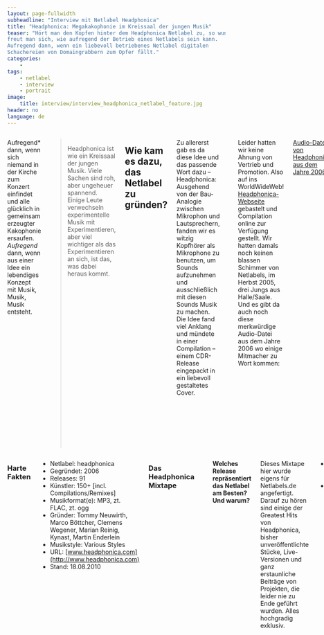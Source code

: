 ```yaml
---
layout: page-fullwidth
subheadline: "Interview mit Netlabel Headphonica"
title: "Headphonica: Megakakophonie im Kreissaal der jungen Musik"
teaser: "Hört man den Köpfen hinter dem Headphonica Netlabel zu, so wundert und
freut man sich, wie aufregend der Betrieb eines Netlabels sein kann.
Aufregend dann, wenn ein liebevoll betriebenes Netlabel digitalen
Schachereien von Domaingrabbern zum Opfer fällt."
categories:
    - 
tags:
    - netlabel
    - interview
    - portrait
image:
    title: interview/interview_headphonica_netlabel_feature.jpg
header: no
language: de
---
```

<div class="row">
<div class="large-7 columns" markdown="1">

Aufregend* dann, wenn sich niemand in der Kirche zum Konzert
einfindet und alle glücklich in gemeinsam erzeugter Kakophonie ersaufen.
*Aufregend* dann, wenn aus einer Idee ein lebendiges Konzept mit Musik,
Musik, Musik entsteht.

> Headphonica ist wie ein Kreissaal der jungen Musik. Viele Sachen sind
> roh, aber ungeheuer spannend. Einige Leute verwechseln experimentelle
> Musik mit Experimentieren, aber viel wichtiger als das Experimentieren
> an sich, ist das, was dabei heraus kommt.

Wie kam es dazu, das Netlabel zu gründen?
-----------------------------------------

Zu allererst gab es da diese Idee und das passende Wort dazu –
Headphonica: Ausgehend von der Bau-Analogie zwischen Mikrophon und
Lautsprechern, fanden wir es witzig Kopfhörer als Mikrophone zu
benutzen, um Sounds aufzunehmen und ausschließlich mit diesen Sounds
Musik zu machen. Die Idee fand viel Anklang und mündete in einer
Compilation – einem CDR-Release eingepackt in ein liebevoll gestaltetes
Cover.

<img src="{{ site.urlimg }}interview/interview_headphonica__netlabel_bild1.jpg" alt="">

Leider hatten wir keine Ahnung von Vertrieb und Promotion. Also auf ins
WorldWideWeb! [Headphonica-Webseite](http://www.headphonica.com)
gebastelt und Compilation online zur Verfügung gestellt. Wir hatten
damals noch keinen blassen Schimmer von Netlabels, im Herbst 2005, drei
Jungs aus Halle/Saale. Und es gibt da auch noch diese merkwürdige
Audio-Datei aus dem Jahre 2006 wo einige Mitmacher zu Wort kommen:

[Audio-Datei von Headphonica aus dem Jahre
2006](http://headphonica.podspot.de/files/about_headphonica.mp3)

Aber was dann passierte wissen wir nicht mehr. Alles vergessen, leider.


Wer steckt hinter dem Label?
----------------------------

<img src="{{ site.urlimg }}interview/interview_headphonica-logo.gif" alt="">

 Das wären wir:

-   Martin Enderlein, Germanist (Halle)
-   Tommy Neuwirth, Mediengestalter (Weimar)
-   Clemens Wegener, Musikwissenschaftler (Weimar)

Und unsere Grafiker, denen wir an dieser Stelle herzlichen Dank
ausdrücken wollen.

Tommy & Clemens sind darüberhinaus auch selbst musikalisch tätig, u.a.
als thegreattheswindle.



Wie beschreibt Ihr Euren Sound?
-------------------------------

Headphonica veröffentlicht wenig fertige Konsumprodukte. Es geht uns um
das Entdecken. Die Veröffentlichungen sind demnach sehr divergent.
Headphonica ist wie ein Kreissaal der jungen Musik. Viele Sachen sind
roh, aber ungeheuer spannend. Einige Leute verwechseln experimentelle
Musik mit Experimentieren, aber viel wichtiger als das Experimentieren
an sich, ist das, was dabei heraus kommt.

Um aus Experimenten schließlich Musik zu machen braucht man viel
Ausdauer …und Headphonica.

Wodurch hebt sich Euer Netlabel von der Konkurrenz ab?
------------------------------------------------------

Das klingt jetzt vielleicht profan, aber die eigentliche “Konkurrenz”
sind ja nicht andere Netlabels, sondern kommerziell arbeitende Labels,
die übrigens auch wunderschönes Zeugs herausbringen.

In erster Linie unterscheiden wir uns von der kommerziellen
Label-Konkurrenz dadurch, dass wir komplett unter [Creative
Commons](http://creativecommons.org/) Lizenz (hauptsächlich
[BY-NC-SA](http://creativecommons.org/licenses/by-nc-sa/3.0/de/))
veröffentlichen und man die Musik komplett frei, dh. für die Hörer vor
allem kostenfrei herunterladen kann.

Leider bringt das eben auch mit sich, dass wir nur digital
veröffentlichen können, aus Kostengründen sozusagen. Selbst wenn wir
gerne Vinyls und CDs herausbringen würden, ist das durch die
wirtschaftliche Struktur von headphonica so nicht möglich.

<img src="{{ site.urlimg }}interview/interview_headphonica__netlabel_bild3.jpg" alt="">


Von der breiten Masse an Netlabels unterscheiden wir uns vielleicht am
ehesten dadurch, dass wir “auch” elektronische Musik mögen, und nicht
“hauptsächlich”. Nein, mal ganz im Ernst: im Bereich der Netlabels hat
sich in den letzten Jahren ganz viel getan und die früher sehr
auffallend elektronische Färbung von Netaudio verblaßt zusehends, zum
Glück. Dadurch wird Netaudio- und CC-Musik endlich auch für breitere
Hörerschichten interessant, die sonst nicht so elektronisch unterwegs
sind, und das ist gut so.

Andererseits haben die meisten (Net-)labels einen stilistischen Fokus,
und vielleicht unterscheidet uns hierbei am meisten, dass man diesen
Fokus bei uns nicht auf den ersten Blick ausmachen kann. Wir sind da ja
stilistisch nicht so eingeengt, dh. die echten Fans sind schon einiges
von uns gewöhnt :)

Ehm, Moment… dies noch: Wir versuchen schon, die Freiheit, die uns das
unkommerzielle Veröffentlichen ermöglicht, auch auszuschöpfen, dh.
festgefahrene Vorstellungen eines Labels aufzubrechen und tatsächlich
“anders” und “eigenartig” zu sein.

Welche Mission verfolgt Euer Netlabel?
--------------------------------------

<img src="{{ site.urlimg }}interview/interview_headphonica__netlabel_bild2.jpg" alt="">

Naja, schon irgendwie das Echte, Wahre und Zeitlose in der Musik zu
finden und dann möglichst schwungvoll in die offenen Ohren der geneigten
Hörer zu befördern. Zugegeben, das ist nicht ganz einfach. Aber hey, wir
geben uns ja schließlich Mühe, ne?

Welches besondere Erlebnis oder Ereignis verbindest Du mit Deinem Netlabel?
---------------------------------------------------------------------------

Da gibt es mehrere: Die **Headphonica-Geburtsidee**, also
die Kopfhörer-Mikrophon-Idee an sich und die Tatsache wie viele Musiker
man für diese Idee begeistern konnte.

Oder unser Headphonica-internes Forum mit zum Teil haarsträubenden
Diskussionen zwischen allen Beteiligten. Die Idee war konspirativer
Austausch zwischen den sich bereits in verschiedene Städte verteilten
Headphonicalisten. Die ebenso verschiedensten Ansichten sind in hitzigen
Wortgefechten aneinander geprallt. Das Beste ist immer noch der
Face-to-Face-Dialog. *Das Forum wurde zum Glück schnell wieder
abgeschafft.*

<img src="{{ site.urlimg }}interview/interview_arnstadt-headphonica-netlabel-konzert.jpg" alt="">

Ein **Headphonica-Konzert** in einer
kleinen Kirche in Arnstadt (bei Erfurt) während dem sich viele der
damals sich Headphonica zugehörig fühlenden Menschen erstmals getroffen
haben, um in einer Megakakophonie gemeinsam vor nahezu null Publikum zu
musizieren.

Der **Headphonica.net-Domain-Klau inklusive Gelderpressung**,
nachfolgender Headphonica.com-Neuauferstehung inklusive
nervenaufreibender Internet-Säuberung von der alten Domain, monatelangen
Kopf-an-Kopf-Rennen im Google-Suchergebnistest und letztendlichen Sieg
über alles.

Nochmal: Es gibt findige Köpfe im welweiten Netz, die herausfinden, wann
Providerwechsel stattfinden. In den Stunden vor dem Wechsel zu einem
neuen Provider – dann wenn die Domain für kurze Zeit wieder frei ist –
greifen sie zu und schnappen sich die Domain, kopieren das ursprüngliche
Design und sind inhaltlich ähnlich – im Falle von headphonica.net
verwandelte sich die Webseite in ein Informationsportal über Kopfhörer.
Die Diebe vermuteten viel Geld hinter headphonica.net und schlugen uns
einen Deal vor – für 200 Dollar könnten wir unsere Domain wieder haben.
Wir entschieden uns aber schließlich für ein neues headphonica.com.
YEAH!

„The Faust Cycle“ von Ergo Phizmiz and Friends – ein fünfzehnstündiges
Bombast-Hörerlebnis.

Wo seht ihr das Netlabel in der Zukunft?
----------------------------------------

Wir spielen schon länger mit dem Gedanken, das Label in Richtung *Neue
Musik* zu öffnen. Der Keil zwischen der sogenannten Ernsten- und der
Unterhaltungsmusik sitzt in Weimar recht locker. Wir hatten die Idee,
mit unserer Band *THE!* ein Konzert zusammen mit einem Weimarer
Komponisten zu spielen. Die Bereitschaft zur Symbiose ist da, man könnte
fast von Euphorie sprechen.

Ein Traum wäre auch, irgendwann mal ein *Best Of headphonica* richtig
physisch herauszubringen, auf CD und Vinyl – aber das hat noch etwas
Zeit…

</div><!-- /.large-7 -->
<div class="large-5 columns panel radius" markdown="1">


### Harte Fakten
- Netlabel: headphonica
- Gegründet: 2006
- Releases: 91
- Künstler: 150+ [incl. Compilations/Remixes]
- Musikformat(e): MP3, zt. FLAC, zt. ogg
- Gründer: Tommy Neuwirth, Marco Böttcher, Clemens Wegener, Marian Reinig, Kynast, Martin Enderlein
- Musikstyle: Various Styles
- URL: [www.headphonica.com](http://www.headphonica.com)
- Stand: 18.08.2010


### Das Headphonica Mixtape

<img src="{{ site.urlimg }}interview/interview_va_evergreens_n_odditunes__coverweb.jpg" alt="">

**Welches Release repräsentiert das Netlabel am Besten? Und warum?**

Dieses Mixtape hier wurde eigens für Netlabels.de angefertigt. Darauf zu
hören sind einige der Greatest Hits von Headphonica, bisher
unveröffentlichte Stücke, Live-Versionen und ganz erstaunliche Beiträge
von Projekten, die leider nie zu Ende geführt wurden. Alles hochgradig
exklusiv.

- [Headphonica Mixtape - Seite A](http://www.headphonica.com/datas/various_artists__evergreens_n_odditunes__part1.mp3)
- [Headphonica Mixtape - Seite B](http://www.headphonica.com/datas/various_artists__evergreens_n_odditunes__part2.mp3)

Der Mix wurde unter der [Creative Commons-Lizenz
BY-NC-ND](http://creativecommons.org/licenses/by-nc-nd/3.0/de/) veröffentlicht.

#### evergreens 'n odditunes part 1

01. Bernd Burnson: Unter Wasser 00:00
02. Jan Grünfeld: Herein Bitte 04:18
03. Gosprom: Oop Shoop 07:00
04. Scrambled Mache: Temper 09:26
05. Ian Hawgood: Substance Mass Subtraction 11:00
06. Noel Taylor: Foundry Solo Triptych Part I 16:23
07. Aoiroooasamusi: Rattan Chair 18:04
08. Björn & Gorden: II (rough version) 24:55
09. In Spanish: Everyother Fucking Earth 27:53
10. Caramelitus: El Otro Habitat 30:25
11. the1983: Return to Sender 33:33
12. Louis: Nausea 37:42
13. Hands: Hold (Remix by Bear Rocks Moon) 41:51
14. Panda Paranoico: No Se Puede Generar La Antigravedad 44:07
15. Phonotrash: Pile of Trash 47:52
16. Peterloo Massacre: Never Forget 49:46
17. Ca\$h4otterz: Isebar 54:17
18. OperaRotas: Nothing Ends Here 58:47

#### evergreens 'n odditunes part 2

01. Igorrr: Tartine de Contrebasse 00:00
02. Een Pianist?: Entretenimientos Dominicales 04:15
03. Ofir Klemperer: Anypast 07:45
04. Light Echoes: Bird in a Warehouse 11:00
05. Antti Tolvi: Laaksomies 21:21
06. Cloud Mouth: A Feather for Frog's First Wing 24:27
07. Innocent Bandits: Madmans Cackle 28:47
08. Das Rote Telefon: Take his hand 34:37
09. Mu.: On Me 37:12
10. 2Pol: Als die Tiere den Jazz verliessen 38:57
11. The! & Ruben D'Hers: Drunk Funk (live @ fusion festival 2010
41:43
12. mr&mrsBrian: Humiliating the Distorted (live @ Cologne Commons
2010) 46:56
13. Arivedergrüt, Wwölfli !: Drunken Boosterfly (first take) 48:56
14. Goines Ma Non Troppo: Danza Mominatae 51:13
15. _PLATTENBOSS _UNDERTAKERS: Reprise by Pit Malone (Bontempi Bear
64) 55:32
16. Michele del Zotto: Mancanza 56:39
17. Anat Spiegel: Wintersong Sketch 58:40
18. Dave Merson Hess: PRESENCE Theme 62:03

- [www.twitter.com/headphonica](http://www.twitter.com/headphonica)
- [www.facebook.com/headphonica](http://www.facebook.com/headphonica)


</div><!-- /.large-5 -->
</div><!-- /.row -->
